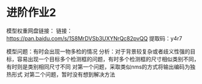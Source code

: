 # 进阶作业2
模型权重网盘链接：
链接：https://pan.baidu.com/s/1S8MrDVSb3UXYNrQc82pvQQ 
提取码：y4r7

模型问题：有时会出现一物多检的情况
分析：对于背景较复杂或者歧义性强的目标，容易出现一个目标多个检测框的问题，有时多个检测框的尺寸相似类别不同，有时则是类别相同尺寸不同
对第一个问题，采取类似nms的方式将输出编码为独热形式
对第二个问题，暂时没有想到解决方法
